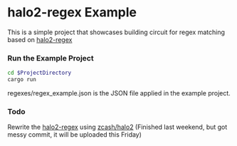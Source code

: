 # halo2-regex Example

This is a simple project that showcases building circuit for regex matching based on [halo2-regex](https://github.com/zkemail/halo2-regex)

### Run the Example Project

```bash
cd $ProjectDirectory
cargo run
```

regexes/regex_example.json is the JSON file applied in the example project.

### Todo

Rewrite the [halo2-regex](https://github.com/zkemail/halo2-regex) using [zcash/halo2](https://github.com/zcash/halo2) (Finished last weekend, but got messy commit, it will be uploaded this Friday)